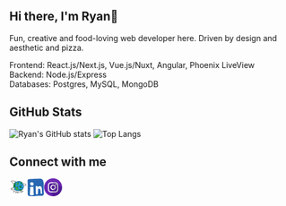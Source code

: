 ## Hi there, I'm Ryan👋

Fun, creative and food-loving web developer here. Driven by design and aesthetic and pizza.

<div>
Frontend: React.js/Next.js, Vue.js/Nuxt, Angular, Phoenix LiveView
</div>
<div>
Backend: Node.js/Express 
</div>
<div>    
Databases: Postgres, MySQL, MongoDB
</div>

## GitHub Stats

![Ryan's GitHub stats](https://github-readme-stats.vercel.app/api?username=ryanvu&show_icons=true&theme=transparent)
![Top Langs](https://github-readme-stats.vercel.app/api/top-langs/?username=ryanvu&layout=compact)

## Connect with me

<a href="http://www.ryanvu.ca">
    <img height="32" align="left" alt="Website" src="assets/icons/personal.svg" />
</a>
<a href="https://www.linkedin.com/in/ryannvu/">
    <img height="32" align="left" alt="LinkedIn Profile" src="assets/icons/linkedin.svg" />
</a>
<a href="https://www.instagram.com/ryanvu_">
    <img height="32" align="left" alt="Instagram Profile" src="assets/icons/instagram.svg" />
</a>

<!--


<a href="mailto:hi@novakcgx.me">
    <img height="32" align="left" alt="Mail" src="img/icons/protonmail.png" />
</a>

<a href="https://www.instagram.com/thechonkypenguin">
    <img height="32" align="left" alt="Instagram" src="img/icons/instagram.png" />
</a>

<a href="https://dribbble.com/novakcgx">
    <img height="32" align="left" alt="Dribbble" src="img/icons/dribbble.png" />
</a>
--!>

<!--
**ryanvu/ryanvu** is a ✨ _special_ ✨ repository because its `README.md` (this file) appears on your GitHub profile.

Here are some ideas to get you started:

- 🔭 I’m currently working on ...
- 🌱 I’m currently learning ...
- 👯 I’m looking to collaborate on ...
- 🤔 I’m looking for help with ...
- 💬 Ask me about ...
- 📫 How to reach me: ...
- 😄 Pronouns: ...
- ⚡ Fun fact: ...
-->
